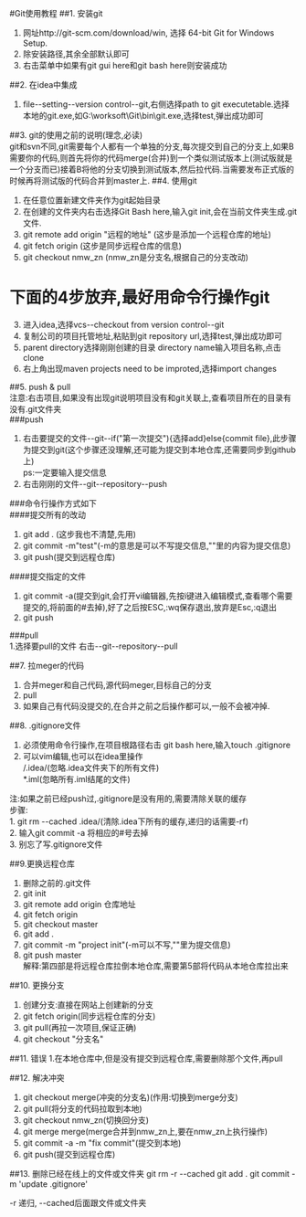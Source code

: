 #Git使用教程
##1. 安装git  
1. 网址http://git-scm.com/download/win, 选择 64-bit Git for Windows Setup.  
2. 除安装路径,其余全部默认即可  
3. 右击菜单中如果有git gui here和git bash here则安装成功


##2. 在idea中集成  
1. file--setting--version control--git,右侧选择path to git executetable.选择本地的git.exe,如G:\worksoft\Git\bin\git.exe,选择test,弹出成功即可  

##3. git的使用之前的说明(理念,必读)  
git和svn不同,git需要每个人都有一个单独的分支,每次提交到自己的分支上,如果B需要你的代码,则首先将你的代码merge(合并)到一个类似测试版本上(测试版就是一个分支而已)接着B将他的分支切换到测试版本,然后拉代码.当需要发布正式版的时候再将测试版的代码合并到master上.
##4. 使用git
1. 在任意位置新建文件夹作为git起始目录  
2. 在创建的文件夹内右击选择Git Bash here,输入git init,会在当前文件夹生成.git文件.  
3. git remote add origin "远程的地址" (这步是添加一个远程仓库的地址)  
4. git fetch origin (这步是同步远程仓库的信息)  
5. git checkout nmw_zn (nmw_zn是分支名,根据自己的分支改动)  
 

下面的4步放弃,最好用命令行操作git  
==
3. 进入idea,选择vcs--checkout from version control--git  
4. 复制公司的项目托管地址,粘贴到git repository url,选择test,弹出成功即可  
5. parent directory选择刚刚创建的目录 directory name输入项目名称,点击clone  
6. 右上角出现maven projects need to be improted,选择import changes 


##5. push & pull  
注意:右击项目,如果没有出现git说明项目没有和git关联上,查看项目所在的目录有没有.git文件夹  
###push
1. 右击要提交的文件--git--if("第一次提交"){选择add}else{commit file},此步骤为提交到git(这个步骤还没理解,还可能为提交到本地仓库,还需要同步到github上)  
ps:一定要输入提交信息
2. 右击刚刚的文件--git--repository--push  
 
###命令行操作方式如下  
####提交所有的改动  
1. git add . (这步我也不清楚,先用)  
2. git commit -m"test"(-m的意思是可以不写提交信息,""里的内容为提交信息)  
3. git push(提交到远程仓库)  
 
####提交指定的文件  
1. git commit -a(提交到git,会打开vi编辑器,先按i键进入编辑模式,查看哪个需要提交的,将前面的#去掉),好了之后按ESC,:wq保存退出,放弃是Esc,:q退出  
2. git push


###pull  
1.选择要pull的文件 右击--git--repository--pull  

##7. 拉meger的代码  
1. 合并meger和自己代码,源代码meger,目标自己的分支  
2. pull  
3. 如果自己有代码没提交的,在合并之前之后操作都可以,一般不会被冲掉.


##8. .gitignore文件  
1. 必须使用命令行操作,在项目根路径右击 git bash here,输入touch .gitignore  
2. 可以vim编辑,也可以在idea里操作  
/.idea/(忽略.idea文件夹下的所有文件)  
*.iml(忽略所有.iml结尾的文件)  


注:如果之前已经push过,.gitignore是没有用的,需要清除关联的缓存  
步骤:  
    1. git rm --cached .idea/(清除.idea下所有的缓存,递归的话需要-rf)  
    2. 输入git commit -a 将相应的#号去掉  
    3. 别忘了写.gitignore文件  
    
##9.更换远程仓库  
1. 删除之前的.git文件  
2. git init  
3. git remote add origin 仓库地址  
4. git fetch origin 
5. git checkout master
6. git add .  
7. git commit -m "project init"(-m可以不写,""里为提交信息)  
8. git push master  
解释:第四部是将远程仓库拉倒本地仓库,需要第5部将代码从本地仓库拉出来  

##10. 更换分支  
1. 创建分支:直接在网站上创建新的分支  
2. git fetch origin(同步远程仓库的分支)  
3. git pull(再拉一次项目,保证正确)  
4. git checkout "分支名"  

##11. 错误
1.在本地仓库中,但是没有提交到远程仓库,需要删除那个文件,再pull


##12. 解决冲突
1. git checkout merge(冲突的分支名)(作用:切换到merge分支)
2. git pull(将分支的代码拉取到本地)
3. git checkout nmw_zn(切换回分支)
4. git merge merge(merge合并到nmw_zn上,要在nmw_zn上执行操作)
5. git commit -a -m "fix commit"(提交到本地)
6. git push(提交到远程仓库)


##13. 删除已经在线上的文件或文件夹
git rm -r --cached 
git add .
git commit -m 'update .gitignore'

-r 递归, --cached后面跟文件或文件夹

